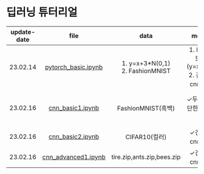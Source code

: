# 딥러닝 튜터리얼
|update-date|file|data|model|remarks|reference|language|
|:---:|:---:|:---:|:---:|:---:|:---:|:---:|
|23.02.14|[pytorch_basic.ipynb]()|1. y=x+3*N(0,1)<br>2. FashionMNIST|1. linear모델(y=xw+b)<br>2. 간단한cnn모델|torchvision.datasets을통해데이터다운|[Youtube](https://youtu.be/BnV0m4jOb6g)|pytorch|
|23.02.16|[cnn_basic1.ipynb]()|FashionMNIST(흑백)|&#10003;두가지간단한cnn모델|10개의Conv2d+2개의fc<br>2개의Conv2d+5개의fc|[Youtube](https://youtu.be/BnV0m4jOb6g)|pytorch|
|23.02.16|[cnn_basic2.ipynb]()|CIFAR10(컬러)|&#10003;간단한cnn모델||[Youtube](https://youtu.be/BnV0m4jOb6g)|pytorch|
|23.02.16|[cnn_advanced1.ipynb]()|tire.zip,ants.zip,bees.zip|&#10003;간단한cnn모델||[Youtube](https://youtu.be/BnV0m4jOb6g)|pytorch|
